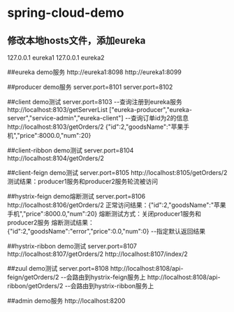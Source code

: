 # spring-cloud-demo

## 修改本地hosts文件，添加eureka
127.0.0.1 eureka1
127.0.0.1 eureka2

##eureka demo服务
http://eureka1:8098
http://eureka1:8099

##producer demo服务
server.port=8101
server.port=8102

##client demo测试
server.port=8103
--查询注册到eureka服务
http://localhost:8103/getServerList
["eureka-producer","eureka-server","service-admin","eureka-client"]
--查询订单id为2的信息
http://localhost:8103/getOrders/2
{"id":2,"goodsName":"苹果手机","price":8000.0,"num":20}

##client-ribbon demo测试
server.port=8104
http://localhost:8104/getOrders/2

##client-feign demo测试
server.port=8105
http://localhost:8105/getOrders/2
测试结果：producer1服务和producer2服务轮流被访问

##hystrix-feign demo熔断测试
server.port=8106
http://localhost:8106/getOrders/2
正常访问结果：{"id":2,"goodsName":"苹果手机","price":8000.0,"num":20}
熔断测试方式：关闭producer1服务和producer2服务
熔断测试结果：{"id":2,"goodsName":"error","price":0.0,"num":0} --指定默认返回结果

##hystrix-ribbon demo测试
server.port=8107
http://localhost:8107/getOrders/2
http://localhost:8107/index/2

##zuul demo测试
server.port=8108
http://localhost:8108/api-feign/getOrders/2 --会路由到hystrix-feign服务上
http://localhost:8108/api-ribbon/getOrders/2 --会路由到hystrix-ribbon服务上


##admin demo服务
http://localhost:8200

